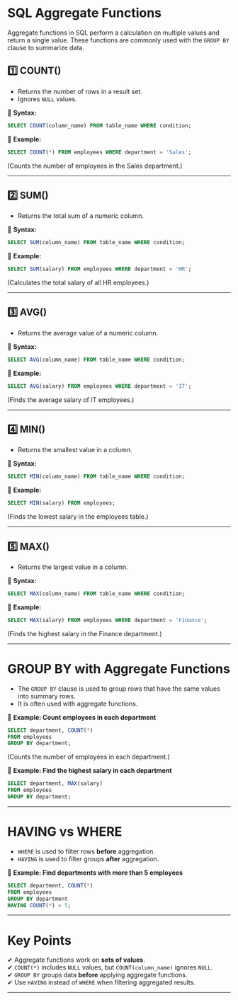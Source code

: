 # **SQL Aggregate Functions**
Aggregate functions in SQL perform a calculation on multiple values and return a single value. These functions are commonly used with the `GROUP BY` clause to summarize data.

## **1️⃣ COUNT()**
- Returns the number of rows in a result set.
- Ignores `NULL` values.

🔹 **Syntax:**  
```sql
SELECT COUNT(column_name) FROM table_name WHERE condition;
```
🔹 **Example:**  
```sql
SELECT COUNT(*) FROM employees WHERE department = 'Sales';
```
(Counts the number of employees in the Sales department.)

---

## **2️⃣ SUM()**
- Returns the total sum of a numeric column.

🔹 **Syntax:**  
```sql
SELECT SUM(column_name) FROM table_name WHERE condition;
```
🔹 **Example:**  
```sql
SELECT SUM(salary) FROM employees WHERE department = 'HR';
```
(Calculates the total salary of all HR employees.)

---

## **3️⃣ AVG()**
- Returns the average value of a numeric column.

🔹 **Syntax:**  
```sql
SELECT AVG(column_name) FROM table_name WHERE condition;
```
🔹 **Example:**  
```sql
SELECT AVG(salary) FROM employees WHERE department = 'IT';
```
(Finds the average salary of IT employees.)

---

## **4️⃣ MIN()**
- Returns the smallest value in a column.

🔹 **Syntax:**  
```sql
SELECT MIN(column_name) FROM table_name WHERE condition;
```
🔹 **Example:**  
```sql
SELECT MIN(salary) FROM employees;
```
(Finds the lowest salary in the employees table.)

---

## **5️⃣ MAX()**
- Returns the largest value in a column.

🔹 **Syntax:**  
```sql
SELECT MAX(column_name) FROM table_name WHERE condition;
```
🔹 **Example:**  
```sql
SELECT MAX(salary) FROM employees WHERE department = 'Finance';
```
(Finds the highest salary in the Finance department.)

---

# **GROUP BY with Aggregate Functions**
- The `GROUP BY` clause is used to group rows that have the same values into summary rows.
- It is often used with aggregate functions.

🔹 **Example: Count employees in each department**  
```sql
SELECT department, COUNT(*) 
FROM employees 
GROUP BY department;
```
(Counts the number of employees in each department.)

🔹 **Example: Find the highest salary in each department**  
```sql
SELECT department, MAX(salary) 
FROM employees 
GROUP BY department;
```

---

# **HAVING vs WHERE**
- `WHERE` is used to filter rows **before** aggregation.
- `HAVING` is used to filter groups **after** aggregation.

🔹 **Example: Find departments with more than 5 employees**  
```sql
SELECT department, COUNT(*) 
FROM employees 
GROUP BY department
HAVING COUNT(*) > 5;
```

---

# **Key Points**
✔ Aggregate functions work on **sets of values**.  
✔ `COUNT(*)` includes `NULL` values, but `COUNT(column_name)` ignores `NULL`.  
✔ `GROUP BY` groups data **before** applying aggregate functions.  
✔ Use `HAVING` instead of `WHERE` when filtering aggregated results.

---
